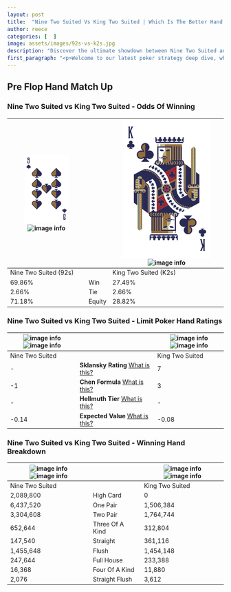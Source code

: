 ```yaml
---
layout: post
title:  "Nine Two Suited Vs King Two Suited | Which Is The Better Hand In Poker? A Complete Guide"
author: reece
categories: [  ]
image: assets/images/92s-vs-k2s.jpg
description: "Discover the ultimate showdown between Nine Two Suited and King Two Suited in poker! Uncover the odds, strategies, and scenarios where one hand triumphs over the other. Get ready to up your poker game with this thrilling analysis."
first_paragraph: "<p>Welcome to our latest poker strategy deep dive, where we're pitting two distinct hands against each other in a high-stakes showdown: Nine Two Suited vs King Two Suited.</p><p>In the dynamic world of poker, every decision counts, and knowing which hand holds the upper hand is key to your success at the table.</p><p>In this article, we'll dissect these two hands, explore the scenarios where one dominates the other, and equip you with the knowledge to make strategic choices that can tip the odds in your favor.</p><p>Get ready to unravel the intriguing dynamics of these poker hands and elevate your game to new heights.</p>"
---
```




[comment]: # (sp0)

## Pre Flop Hand Match Up

<div class="table hand-ratings" markdown="1"> 



### Nine Two Suited vs King Two Suited - Odds Of Winning


    
| ![image info](assets/images/hand1/9.png) ![image info](assets/images/hand1/2s.png) |  | ![image info](assets/images/hand2/k.png) ![image info](assets/images/hand2/2s.png) |
| -------- | -------- | -------- |
| Nine Two Suited (92s) |  | King Two Suited (K2s) |
| 69.86% | Win | 27.49% |
| 2.66% | Tie | 2.66% |
| 71.18% | Equity | 28.82% |




[comment]: # (sp1)



### Nine Two Suited vs King Two Suited - Limit Poker Hand Ratings


    
| ![image info](https://www.riverpairs.com/assets/images/hand1/9.png) ![image info](https://www.riverpairs.com/assets/images/hand1/2s.png) |  | ![image info](https://www.riverpairs.com/assets/images/hand2/k.png) ![image info](https://www.riverpairs.com/assets/images/hand2/2s.png) |
| -------- | -------- | -------- |
| Nine Two Suited |  | King Two Suited |
| - | **Sklansky Rating** [What is this?](/sklansky-rating-explained) | 7 |
| -1 | **Chen Formula** [What is this?](/chen-formula-explained) | 3 |
| - | **Hellmuth Tier** [What is this?](/Hellmuth-tier-explained) | - |
| -0.14 | **Expected Value** [What is this?](/expected-value-explained) | -0.08 |




[comment]: # (sp2)



### Nine Two Suited vs King Two Suited - Winning Hand Breakdown


    
| ![image info](https://www.riverpairs.com/assets/images/hand1/9.png) ![image info](https://www.riverpairs.com/assets/images/hand1/2s.png) |  | ![image info](https://www.riverpairs.com/assets/images/hand2/k.png) ![image info](https://www.riverpairs.com/assets/images/hand2/2s.png) |
| -------- | -------- | -------- |
| Nine Two Suited |  | King Two Suited |
| 2,089,800 | High Card | 0 |
| 6,437,520 | One Pair | 1,506,384 |
| 3,304,608 | Two Pair | 1,764,744 |
| 652,644 | Three Of A Kind | 312,804 |
| 147,540 | Straight | 361,116 |
| 1,455,648 | Flush | 1,454,148 |
| 247,644 | Full House | 233,388 |
| 16,368 | Four Of A Kind | 11,880 |
| 2,076 | Straight Flush | 3,612 |




[comment]: # (sp3)



</div>

[comment]: # (sp4)



[comment]: # (sp5)

